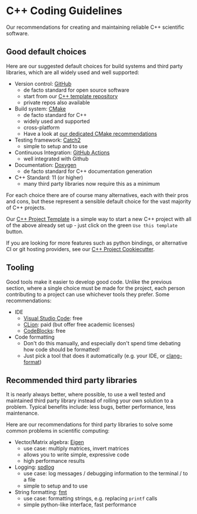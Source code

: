 # C++ Coding Guidelines
Our recommendations for creating and maintaining reliable C++ scientific software.

## Good default choices

Here are our suggested default choices for build systems and third party libraries, which are all widely used and well supported:

- Version control: [GitHub](https://github.com/)
  - de facto standard for open source software
  - start from our [C++ template repository](https://github.com/ssciwr/cpp-project-template)
  - private repos also available
- Build system: [CMake](https://cmake.org/)
  - de facto standard for C++
  - widely used and supported
  - cross-platform
  - Have a look at [our dedicated CMake recommendations](cmake.md)
- Testing framework: [Catch2](https://github.com/catchorg/Catch2)
  - simple to setup and to use
- Continuous Integration: [GitHub Actions](https://github.com/features/actions)
  - well integrated with Github
- Documentation: [Doxygen](https://www.doxygen.nl/index.html)
  - de facto standard for C++ documentation generation
- C++ Standard: 11 (or higher)
  - many third party libraries now require this as a minimum

For each choice there are of course many alternatives, each with their pros and cons, but these represent a
sensible default choice for the vast majority of C++ projects.

Our [C++ Project Template](https://github.com/ssciwr/cpp-project-template) is a simple way to
start a new C++ project with all of the above already set up - just click on the green `Use this template` button.

If you are looking for more features such as python bindings, or alternative CI or git hosting providers,
see our [C++ Project Cookiecutter](https://github.com/ssciwr/cookiecutter-cpp-project).

## Tooling

Good tools make it easier to develop good code. Unlike the previous section, where a single choice must be made
for the project, each person contributing to a project can use whichever tools they prefer. Some recommendations:

- IDE
  - [Visual Studio Code](https://code.visualstudio.com/): free
  - [CLion](https://www.jetbrains.com/clion/): paid (but offer free academic licenses)
  - [CodeBlocks](http://www.codeblocks.org/): free
- Code formatting
  - Don't do this manually, and especially don't spend time debating how code should be formatted!
  - Just pick a tool that does it automatically (e.g. your IDE, or [clang-format](https://clang.llvm.org/docs/ClangFormat.html))

## Recommended third party libraries

It is nearly always better, where possible, to use a well tested and maintained third party library instead of rolling
your own solution to a problem. Typical benefits include: less bugs, better performance, less maintenance.

Here are our recommendations for third party libraries to solve some common problems in scientific computing:

- Vector/Matrix algebra: [Eigen](http://eigen.tuxfamily.org/)
  - use case: multiply matrices, invert matrices
  - allows you to write simple, expressive code
  - high performance results
- Logging: [spdlog](https://github.com/gabime/spdlog)
  - use case: log messages / debugging information to the terminal / to a file
  - simple to setup and to use
- String formatting: [fmt](https://fmt.dev/)
  - use case: formatting strings, e.g. replacing `printf` calls
  - simple python-like interface, fast performance
